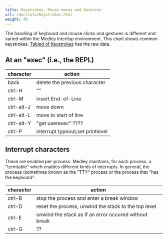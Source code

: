 ```yaml
---
title: Keystrokes, Mouse menus and Gestures
url: /doc/info/Keystrokes.html
weight: 40
---
```

The handling of keyboard and mouse clicks and gestures is different and varied within the Medley Interlisp environment. This chart shows common keystrokes.
[Tabled of Keystrokes](https://docs.google.com/spreadsheets/d/1FOkrr62TtEhhY49m9U0T_6bvqSGRQt9fBRtMDw0YKtY/edit?usp=sharing) has the raw data.


## At an "exec" (i.e., the REPL)

|character |action                        |
|----------|------------------------------|
|back      |delete the previous character|
|ctrl-H    |  ""                         |
|ctrl-M    |insert End-of-Line           |
|ctrl-alt-J|move down                    |
|ctrl-alt-L|move to start of line        |
|ctrl-alt-Y|"get userexec" ????          |
|ctrl-P    |interrupt typeout,set printlevel|


## Interrupt characters

These are enabled per-process. Medley maintains, for each process, a "termtable" which enables different kinds of interrupts. In general, the process (sometimes known as the "TTY" process or the process that "has the keyboard". 

|character|action                                                |
|---------|-----------------------------------------             |
|ctrl-B   |stop the process and enter a break window             |
|ctrl-D   | reset the process, unwind the stack to the top level |
|ctrl-E   | unwind the stack as if an error occured without break|
|ctrl-G   | ?? |


